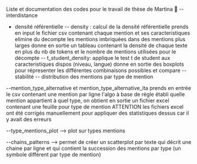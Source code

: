Liste et documentation des codes pour le travail de thèse de Martina :dizzy:
-- interdistance
- densité référentielle
-- density : 
calcul de la densité référentielle
prends en input le fichier csv contenant chaque mention et ses caracteristiques
elimine du decompte les mentions imbriquées dans des mentions plus larges 
donne en sortie un tableau contenant la densité de chaque texte en plus du nb de tokens et le nombre de mentions 
utilisées pour le décompte
-- t_student_density:
applique le test t de student aux caracteristiques dispos (niveau, langue)
donne en sortie des boxplots pour répresenter les différentes combinaisons possibles et compare
-- stabilité
-- distribution des mentions par type de mention

--mention_type_alternative et mention_type_alternative_ita
prends en entrée le csv contenant une mention par ligne
l'algo à base de règle établi quelle mention appartient à quel type, on obtient en sortie un fichier 
excel contenant une feuille pour type de mention
ATTENTION les fichiers excel ont été corrigés manuellement pour appliquer des statistiques dessus car il y avait des erreurs

--type_mentions_plot --> plot sur types mentions

--chains_patterns --> permet de créer un scatterplot par texte qui décrit une chaine par ligne et 
qui contient la succession des mentions par type (un symbole différent par type de mention) 
